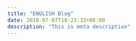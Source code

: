 ```yaml
---
title: "ENGLISH Blog"
date: 2018-07-07T18:23:33+06:00
description: "This is meta description"
---
```

